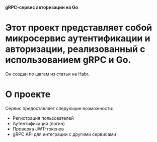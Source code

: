 **gRPC-сервис авторизации на Go**

# Этот проект представляет собой микросервис аутентификации и авторизации, реализованный с использованием gRPC и Go.
Он создан по шагам из статьи на Habr.

# О проекте
Сервис предоставляет следующие возможности:
- Регистрация пользователей
- Аутентификация (логин)
- Проверка JWT-токенов
- gRPC API для интеграции с другими сервисами
